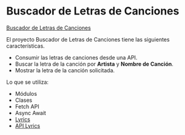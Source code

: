 # Buscador de Letras de Canciones

[Buscador de Letras de Canciones](https://adolfodelarosades.github.io/JS-Proyecto-10-BuscadorCanciones/)

El proyecto Buscador de Letras de Canciones tiene las siguientes características.

* Consumir las letras de canciones desde una API.
* Buscar la letra de la canción por **Artista** y **Nombre de Canción**.
* Mostrar la letra de la canción solicitada.

Lo que se utiliza:

* Módulos
* Clases
* Fetch API
* Async Await
* [Lyrics](https://lyrics.ovh/)
* [API Lyrics](https://lyricsovh.docs.apiary.io/)

